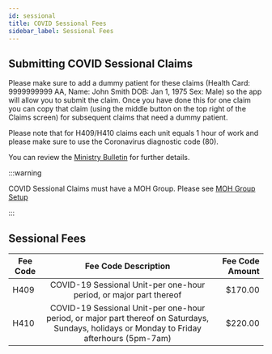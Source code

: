 ```yaml
---
id: sessional
title: COVID Sessional Fees
sidebar_label: Sessional Fees
---
```


## Submitting COVID Sessional Claims

Please make sure to add a dummy patient for these claims (Health Card: 9999999999 AA, Name: John Smith DOB: Jan 1, 1975 Sex: Male) so the app will allow you to submit the claim. Once you have done this for one claim you can copy that claim (using the middle button on the top right of the Claims screen) for subsequent claims that need a dummy patient.

Please note that for H409/H410 claims each unit equals 1 hour of work and please make sure to use the Coronavirus diagnostic code (80). 

You can review the [Ministry Bulletin](http://www.health.gov.on.ca/en/pro/programs/ohip/bulletins/4000/bul4755.aspx) for further details. 

:::warning

COVID Sessional Claims must have a MOH Group. Please see [MOH Group Setup](../getting-started/moh_group.md)

:::

## Sessional Fees


| Fee Code        |      Fee Code Description      |   Fee Code Amount |
| ------------- | :-----------: | -----: |
| H409     | COVID-19 Sessional Unit-per one-hour period, or major part thereof| $170.00|
| H410      |   COVID-19 Sessional Unit-per one-hour period, or major part thereof on Saturdays, Sundays, holidays or Monday to Friday afterhours (5pm-7am)    |   $220.00|
